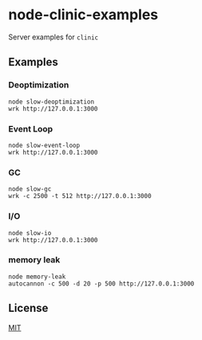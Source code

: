 # node-clinic-examples

Server examples for `clinic`

## Examples

### Deoptimization

```
node slow-deoptimization
wrk http://127.0.0.1:3000
```

### Event Loop

```
node slow-event-loop
wrk http://127.0.0.1:3000
```

### GC

```
node slow-gc
wrk -c 2500 -t 512 http://127.0.0.1:3000
```

### I/O

```
node slow-io
wrk http://127.0.0.1:3000
```

### memory leak

```
node memory-leak
autocannon -c 500 -d 20 -p 500 http://127.0.0.1:3000
```

## License
[MIT](https://tldrlegal.com/license/mit-license)
